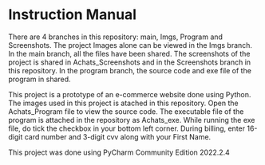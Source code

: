 # Instruction Manual

There are 4 branches in this repository: main, Imgs, Program and Screenshots.
The project Images alone can be viewed in the Imgs branch. 
In the main branch, all the files have been shared.
The screenshots of the project is shared in Achats_Screenshots and in the Screenshots branch in this repository. 
In the program branch, the source code and exe file of the program in shared.

This project is a prototype of an e-commerce website done using Python. 
The images used in this project is atached in this repository.
Open the Achats_Program file to view the source code. 
The executable file of the program is attached in the repository as Achats_exe.
While running the exe file, do tick the checkbox in your bottom left corner. 
During billing, enter 16-digit card number and 3-digit cvv along with your First Name.

This project was done using PyCharm Community Edition 2022.2.4
